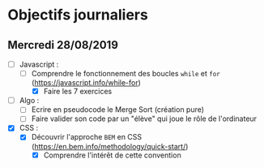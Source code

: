 # Objectifs journaliers

## Mercredi 28/08/2019


* [ ] Javascript :
  * [ ] Comprendre le fonctionnement des boucles `while` et `for` (https://javascript.info/while-for)
    * [x] Faire les 7 exercices

* [ ] Algo : 
  * [ ] Ecrire en pseudocode le Merge Sort (création pure)
  * [ ] Faire valider son code par un "élève" qui joue le rôle de l'ordinateur

* [x] CSS : 
  * [x] Découvrir l'approche `BEM` en CSS (https://en.bem.info/methodology/quick-start/)
    * [x] Comprendre l'intérêt de cette convention

